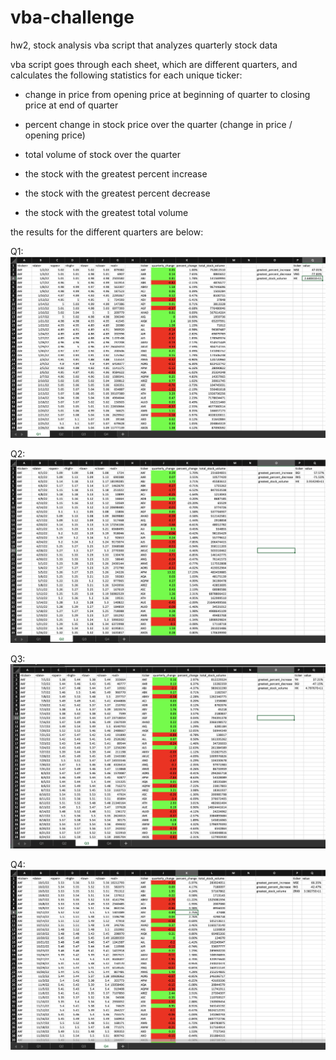 # vba-challenge
hw2, stock analysis
vba script that analyzes quarterly stock data

vba script goes through each sheet, which are different quarters, and calculates the following statistics for each unique ticker:
- change in price from opening price at beginning of quarter to closing price at end of quarter
- percent change in stock price over the quarter (change in price / opening price)
- total volume of stock over the quarter

- the stock with the greatest percent increase
- the stock with the greatest percent decrease
- the stock with the greatest total volume

the results for the different quarters are below: 

Q1:
![Q1](https://github.com/caitlin-hartley/vba-challenge/blob/main/images/q1_stock_results.png)

Q2:
![Q2](https://github.com/caitlin-hartley/vba-challenge/blob/main/images/q2_stock_results.png)

Q3:
![Q3](https://github.com/caitlin-hartley/vba-challenge/blob/main/images/q3_stock_results.png)

Q4:
![Q4](https://github.com/caitlin-hartley/vba-challenge/blob/main/images/q4_stock_results.png)
